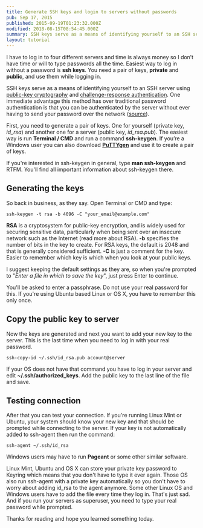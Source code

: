 ```yaml
---
title: Generate SSH keys and login to servers without passwords
pub: Sep 17, 2015
published: 2015-09-19T01:23:32.000Z
modified: 2018-08-15T08:54:45.000Z
summary: SSH keys serve as a means of identifying yourself to an SSH server using public-key cryptography and challenge-response authentication.
layout: tutorial
---
```


I have to log in to four different servers and time is always money so I don’t have time or will to type passwords all the time. Easiest way to log in without a password is **ssh keys**. You need a pair of keys, **private** and **public**, and use them while logging in.

SSH keys serve as a means of identifying yourself to an SSH server using <a href="https://en.wikipedia.org/wiki/Public-key_cryptography" rel="noreferrer noopener" target="_blank">public-key cryptography</a> and <a href="https://en.wikipedia.org/wiki/Challenge-response_authentication" rel="noreferrer noopener" target="_blank">challenge-response authentication</a>. One immediate advantage this method has over traditional password authentication is that you can be authenticated by the server without ever having to send your password over the network (<a href="https://wiki.archlinux.org/index.php/SSH_keys" rel="noreferrer noopener" target="_blank" title="SSH keys">source</a>).

First, you need to generate a pair of keys. One for yourself (private key, *id_rsa*) and another one for a server (public key, *id_rsa.pub*). The easiest way is run **Terminal / CMD** and run a command **ssh-keygen**. If you’re a Windows user you can also download **<a href="http://www.chiark.greenend.org.uk/~sgtatham/putty/download.html" rel="noreferrer noopener" target="_blank">PuTTYgen</a>** and use it to create a pair of keys.

If you're interested in ssh-keygen in general, type **man ssh-keygen** and RTFM. You'll find all important information about ssh-keygen there.

## Generating the keys

So back in business, as they say. Open Terminal or CMD and type:

```SSH
ssh-keygen -t rsa -b 4096 -C "your_email@example.com"
```

**RSA** is a cryptosystem for public-key encryption, and is widely used for securing sensitive data, particularly when being sent over an insecure network such as the Internet (read more about RSA). **-b** specifies the number of bits in the key to create. For RSA keys, the default is 2048 and that is generally considered sufficient. **-C** is just a comment for the key. Easier to remember which key is which when you look at your public keys.

I suggest keeping the default settings as they are, so when you're prompted to "*Enter a file in which to save the key*", just press Enter to continue.

You'll be asked to enter a passphrase. Do not use your real password for this. If you're using Ubuntu based Linux or OS X, you have to remember this only once.

## Copy the public key to server

Now the keys are generated and next you want to add your new key to the server. This is the last time when you need to log in with your real password.

```Shell
ssh-copy-id ~/.ssh/id_rsa.pub account@server
```

If your OS does not have that command you have to log in your server and edit **~/.ssh/authorized_keys**. Add the public key to the last line of the file and save.

## Testing connection

After that you can test your connection. If you're running Linux Mint or Ubuntu, your system should know your new key and that should be prompted while connecting to the server. If your key is not automatically added to ssh-agent then run the command:

```Shell
ssh-agent ~/.ssh/id_rsa
```

Windows users may have to run **Pageant** or some other similar software.

Linux Mint, Ubuntu and OS X can store your private key password to Keyring which means that you don't have to type it ever again. Those OS also run ssh-agent with a private key automatically so you don't have to worry about adding id_rsa to the agent anymore. Some other Linux OS and Windows users have to add the file every time they log in. That's just sad. And if you run your servers as superuser, you need to type your real password while prompted.

Thanks for reading and hope you learned something today.
